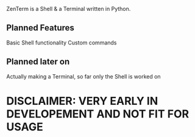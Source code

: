 ZenTerm is a Shell & a Terminal written in Python.


## Planned Features
Basic Shell functionality
Custom commands

## Planned later on
Actually making a Terminal, so far only the Shell is worked on



# DISCLAIMER: VERY EARLY IN DEVELOPEMENT AND NOT FIT FOR USAGE
